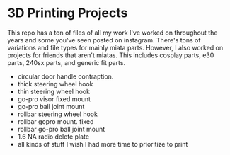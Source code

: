 # 3D Printing Projects
 This repo has a ton of files of all my work I've worked on throughout the years and some you've seen posted on instagram. There's tons of variations and file types for mainly miata parts. However, I also worked on projects for friends that aren't miatas. This includes cosplay parts, e30 parts, 240sx parts, and generic fit parts.
 
- circular door handle contraption.
- thick steering wheel hook
- thin steering wheel hook
- go-pro visor fixed mount
- go-pro ball joint mount 
- rollbar steering wheel hook
- rollbar gopro mount. fixed
- rollbar go-pro ball joint mount
- 1.6 NA radio delete plate
- all kinds of stuff I wish I had more time to prioritize to print
